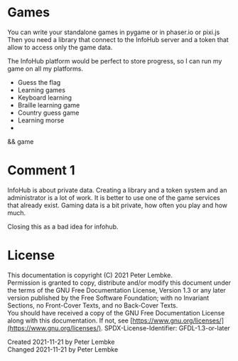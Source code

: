 # Games
You can write your standalone games in pygame or in phaser.io or pixi.js
Then you need a library that connect to the InfoHub server and a token that allow to access only the game data.

The InfoHub platform would be perfect to store progress, so I can run my game on all my platforms.

* Guess the flag
* Learning games
* Keyboard learning
* Braille learning game
* Country guess game
* Learning morse
* 

&& game

# Comment 1
InfoHub is about private data. Creating a library and a token system and an administrator is a lot of work.
It is better to use one of the game services that already exist.
Gaming data is a bit private, how often you play and how much.

Closing this as a bad idea for infohub.

# License
This documentation is copyright (C) 2021 Peter Lembke.  
Permission is granted to copy, distribute and/or modify this document under the terms of the GNU Free Documentation License, Version 1.3 or any later version published by the Free Software Foundation; with no Invariant Sections, no Front-Cover Texts, and no Back-Cover Texts.  
You should have received a copy of the GNU Free Documentation License along with this documentation. If not, see [https://www.gnu.org/licenses/](https://www.gnu.org/licenses/).  SPDX-License-Identifier: GFDL-1.3-or-later

Created 2021-11-21 by Peter Lembke  
Changed 2021-11-21 by Peter Lembke  
